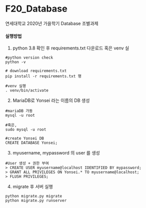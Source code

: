 # F20_Database
연세대학교 2020년 가을학기 Database 조별과제

#### 실행방법
1. python 3.8 확인 후 requirements.txt 다운로드 혹은 venv 실
```
#python version check
python -v

# download requirements.txt
pip install -r requirements.txt 행

#venv 실행
. venv/bin/activate
``` 
2. MariaDB로 Yonsei 라는 이름의 DB 생성
```
#mariaDB 가동
mysql -u root 

#혹은,
sudo mysql -u root

#create Yonsei DB
CREATE DATABASE Yonsei;
``` 
3. myusername, mypassword 의 user 를 생성
```
#User 생성 + 권한 부여
> CREATE USER myusername@localhost IDENTIFIED BY mypassword; 
> GRANT ALL PRIVILEGES ON Yonsei.* TO myusername@localhost;
> FLUSH PRIVILEGES;
``` 
4. migrate 후 서버 실행
``` 
python migrate.py migrate
python migrate.py runserver
``` 
